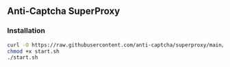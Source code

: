## Anti-Captcha SuperProxy

### Installation
```bash
curl -O https://raw.githubusercontent.com/anti-captcha/superproxy/main/start.sh
chmod +x start.sh
./start.sh
```